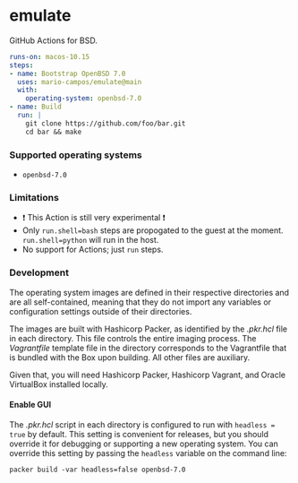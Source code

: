 # emulate

GitHub Actions for BSD.

```yaml
runs-on: macos-10.15
steps:
- name: Bootstrap OpenBSD 7.0
  uses: mario-campos/emulate@main
  with:
    operating-system: openbsd-7.0
- name: Build
  run: |
    git clone https://github.com/foo/bar.git
    cd bar && make
```

### Supported operating systems

- `openbsd-7.0`

### Limitations
- :heavy_exclamation_mark: This Action is still very experimental :heavy_exclamation_mark:
- Only `run.shell=bash` steps are propogated to the guest at the moment. `run.shell=python` will run in the host.
- No support for Actions; just `run` steps.

### Development

The operating system images are defined in their respective directories and are all self-contained, meaning that they do not import any variables or configuration settings outside of their directories.

The images are built with Hashicorp Packer, as identified by the _.pkr.hcl_ file in each directory. This file controls the entire imaging process. The _Vagrantfile_ template file in the directory corresponds to the Vagrantfile that is bundled with the Box upon building. All other files are auxiliary.

Given that, you will need Hashicorp Packer, Hashicorp Vagrant, and Oracle VirtualBox installed locally.

#### Enable GUI

The _.pkr.hcl_ script in each directory is configured to run with `headless = true` by default. This setting is convenient for releases, but you should override it for debugging or supporting a new operating system. You can override this setting by passing the `headless` variable on the command line:

```shell
packer build -var headless=false openbsd-7.0
```
